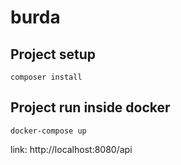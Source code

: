 # burda

## Project setup
```
composer install
```

## Project run inside docker

```
docker-compose up
```

link: http://localhost:8080/api